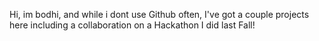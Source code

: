 Hi, im bodhi, and while i dont use Github often, I've got a couple projects here including a collaboration on a Hackathon I did last Fall!

